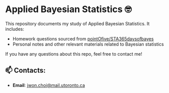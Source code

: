 # Applied Bayesian Statistics 🤓 
This repository documents my study of Applied Bayesian Statistics. It includes:

- Homework questions sourced from [pointOfive/STA365daysofbayes](https://github.com/pointOfive/STA365daysofbayes)  
- Personal notes and other relevant materials related to Bayesian statistics

If you have any questions about this repo, feel free to contact me!

## 📫 Contacts:
- **Email**: jwon.choi@mail.utoronto.ca
